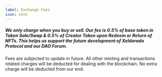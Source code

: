 ```yaml
---
label: Exchange Fees
icon: note
---
```


##### We only charge when you buy or sell. Our fee is 0.5% of base token in Token Sale/Swap & 0.5% of Creator Token upon Redeem or Return of NFTs. This helps us support the future development of Xeldorado Protocol and our DAO Forum.

Fees are subjected to update in future. All other minting and transactions related charges will be deducted for dealing with the blockchain. No extra charge will be deducted from our end.
